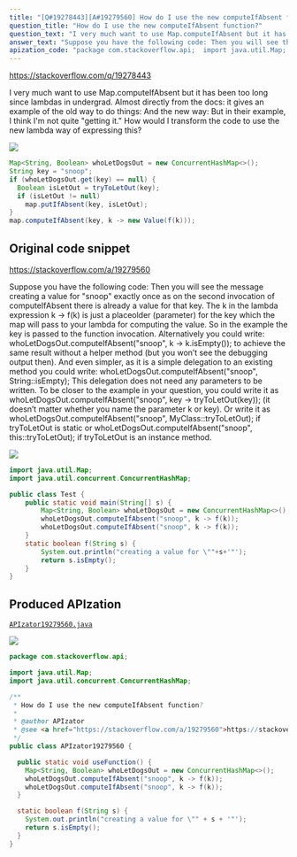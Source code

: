 ```yaml
---
title: "[Q#19278443][A#19279560] How do I use the new computeIfAbsent function?"
question_title: "How do I use the new computeIfAbsent function?"
question_text: "I very much want to use Map.computeIfAbsent but it has been too long since lambdas in undergrad. Almost directly from the docs: it gives an example of the old way to do things: And the new way: But in their example, I think I'm not quite \"getting it.\"  How would I transform the code to use the new lambda way of expressing this?"
answer_text: "Suppose you have the following code: Then you will see the message creating a value for \"snoop\" exactly once as on the second invocation of computeIfAbsent there is already a value for that key. The k in the lambda expression k -> f(k) is just a placeolder (parameter) for the key which the map will pass to your lambda for computing the value. So in the example the key is passed to the function invocation. Alternatively you could write: whoLetDogsOut.computeIfAbsent(\"snoop\", k -> k.isEmpty()); to achieve the same result without a helper method (but you won’t see the debugging output then). And even simpler, as it is a simple delegation to an existing method you could write: whoLetDogsOut.computeIfAbsent(\"snoop\", String::isEmpty); This delegation does not need any parameters to be written. To be closer to the example in your question, you could write it as whoLetDogsOut.computeIfAbsent(\"snoop\", key -> tryToLetOut(key)); (it doesn’t matter whether you name the parameter k or key). Or write it as whoLetDogsOut.computeIfAbsent(\"snoop\", MyClass::tryToLetOut); if tryToLetOut is static or whoLetDogsOut.computeIfAbsent(\"snoop\", this::tryToLetOut); if tryToLetOut is an instance method."
apization_code: "package com.stackoverflow.api;  import java.util.Map; import java.util.concurrent.ConcurrentHashMap;  /**  * How do I use the new computeIfAbsent function?  *  * @author APIzator  * @see <a href=\"https://stackoverflow.com/a/19279560\">https://stackoverflow.com/a/19279560</a>  */ public class APIzator19279560 {    public static void useFunction() {     Map<String, Boolean> whoLetDogsOut = new ConcurrentHashMap<>();     whoLetDogsOut.computeIfAbsent(\"snoop\", k -> f(k));     whoLetDogsOut.computeIfAbsent(\"snoop\", k -> f(k));   }    static boolean f(String s) {     System.out.println(\"creating a value for \\\"\" + s + '\"');     return s.isEmpty();   } }"
---
```


https://stackoverflow.com/q/19278443

I very much want to use Map.computeIfAbsent but it has been too long since lambdas in undergrad.
Almost directly from the docs: it gives an example of the old way to do things:
And the new way:
But in their example, I think I&#x27;m not quite &quot;getting it.&quot;  How would I transform the code to use the new lambda way of expressing this?


<div class="code-logo"><img src="/stackoverflow.png" /></div>

```java
Map<String, Boolean> whoLetDogsOut = new ConcurrentHashMap<>();
String key = "snoop";
if (whoLetDogsOut.get(key) == null) {
  Boolean isLetOut = tryToLetOut(key);
  if (isLetOut != null)
    map.putIfAbsent(key, isLetOut);
}
map.computeIfAbsent(key, k -> new Value(f(k)));
```


## Original code snippet

https://stackoverflow.com/a/19279560

Suppose you have the following code:
Then you will see the message creating a value for &quot;snoop&quot; exactly once as on the second invocation of computeIfAbsent there is already a value for that key. The k in the lambda expression k -&gt; f(k) is just a placeolder (parameter) for the key which the map will pass to your lambda for computing the value. So in the example the key is passed to the function invocation.
Alternatively you could write: whoLetDogsOut.computeIfAbsent(&quot;snoop&quot;, k -&gt; k.isEmpty()); to achieve the same result without a helper method (but you won’t see the debugging output then). And even simpler, as it is a simple delegation to an existing method you could write: whoLetDogsOut.computeIfAbsent(&quot;snoop&quot;, String::isEmpty); This delegation does not need any parameters to be written.
To be closer to the example in your question, you could write it as whoLetDogsOut.computeIfAbsent(&quot;snoop&quot;, key -&gt; tryToLetOut(key)); (it doesn’t matter whether you name the parameter k or key). Or write it as whoLetDogsOut.computeIfAbsent(&quot;snoop&quot;, MyClass::tryToLetOut); if tryToLetOut is static or whoLetDogsOut.computeIfAbsent(&quot;snoop&quot;, this::tryToLetOut); if tryToLetOut is an instance method.

<div class="code-logo"><img src="/stackoverflow.png" /></div>

```java
import java.util.Map;
import java.util.concurrent.ConcurrentHashMap;

public class Test {
    public static void main(String[] s) {
        Map<String, Boolean> whoLetDogsOut = new ConcurrentHashMap<>();
        whoLetDogsOut.computeIfAbsent("snoop", k -> f(k));
        whoLetDogsOut.computeIfAbsent("snoop", k -> f(k));
    }
    static boolean f(String s) {
        System.out.println("creating a value for \""+s+'"');
        return s.isEmpty();
    }
}
```

## Produced APIzation

[`APIzator19279560.java`](https://github.com/pasqualesalza/apization/raw/main/data/search/APIzator19279560.java)

<div class="code-logo"><img src="/apizator.png" /></div>

```java
package com.stackoverflow.api;

import java.util.Map;
import java.util.concurrent.ConcurrentHashMap;

/**
 * How do I use the new computeIfAbsent function?
 *
 * @author APIzator
 * @see <a href="https://stackoverflow.com/a/19279560">https://stackoverflow.com/a/19279560</a>
 */
public class APIzator19279560 {

  public static void useFunction() {
    Map<String, Boolean> whoLetDogsOut = new ConcurrentHashMap<>();
    whoLetDogsOut.computeIfAbsent("snoop", k -> f(k));
    whoLetDogsOut.computeIfAbsent("snoop", k -> f(k));
  }

  static boolean f(String s) {
    System.out.println("creating a value for \"" + s + '"');
    return s.isEmpty();
  }
}

```